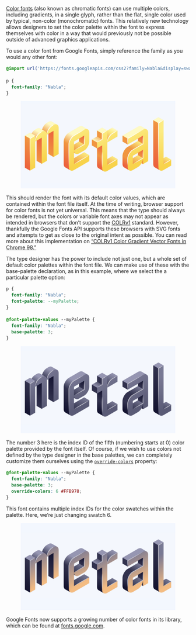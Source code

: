 [Color fonts](/glossary/color_fonts) (also known as chromatic fonts) can use multiple colors, including gradients, in a single glyph, rather than the flat, single color used by typical, non-color (monochromatic) fonts. This relatively new technology allows designers to set the color palette within the font to express themselves with color in a way that would previously not be possible outside of advanced graphics applications. 

To use a color font from Google Fonts, simply reference the family as you would any other font:

```css
@import url('https://fonts.googleapis.com/css2?family=Nabla&display=swap');

p {
  font-family: "Nabla";
}
```

<figure>

![INSERT_ALT](images/color_fonts_1.png)

</figure>

This should render the font with its default color values, which are contained within the font file itself. At the time of writing, browser support for color fonts is not yet universal. This means that the type should always be rendered, but the colors or variable font axes may not appear as intended in browsers that don’t support the [COLRv1](https://caniuse.com/colr-v1) standard. However, thankfully the Google Fonts API supports these browsers with SVG fonts and attempts to get as close to the original intent as possible. You can read more about this implementation on [“COLRv1 Color Gradient Vector Fonts in Chrome 98.”](https://developer.chrome.com/blog/colrv1-fonts/)

The type designer has the power to include not just one, but a whole set of default color palettes within the font file. We can make use of these with the base-palette declaration, as in this example, where we select the a particular palette option:

```css
p {
  font-family: "Nabla";
  font-palette: --myPalette;
}

@font-palette-values --myPalette {
  font-family: "Nabla";
  base-palette: 3;
}
```

<figure>

![INSERT_ALT](images/color_fonts_2.png)

</figure>

The number 3 here is the index ID of the fifth (numbering starts at 0) color palette provided by the font itself.
Of course, if we wish to use colors not defined by the type designer in the base palettes, we can completely customize them ourselves using the [`override-colors`](https://caniuse.com/mdn-css_at-rules_font-palette-values_override-colors) property:

```css
@font-palette-values --myPalette {
  font-family: "Nabla";
  base-palette: 3;
  override-colors: 6 #FFB978;
}
```

This font contains multiple index IDs for the color swatches within the palette. Here, we’re just changing swatch 6.

<figure>

![INSERT_ALT](images/color_fonts_3.png)

</figure>

Google Fonts now supports a growing number of color fonts in its library, which can be found at [fonts.google.com](https://fonts.google.com/?coloronly=true).
